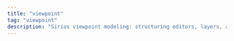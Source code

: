 ```yaml
---
title: "viewpoint"
tag: "viewpoint"
description: "Sirius viewpoint modeling: structuring editors, layers, and tools so teams can tailor views to their domain."
---
```

